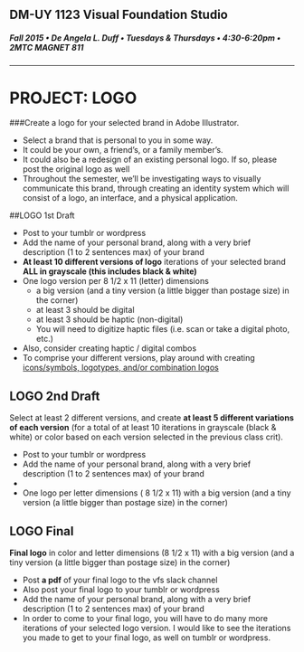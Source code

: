 ## DM-UY 1123 Visual Foundation Studio
##### Fall 2015 • De Angela L. Duff • Tuesdays & Thursdays • 4:30-6:20pm • 2MTC MAGNET 811 
---


# PROJECT: LOGO
###Create a logo for your selected brand in Adobe Illustrator.
* Select a brand that is personal to you in some way. 
* It could be your own, a friend’s, or a family member’s. 
* It could also be a redesign of an existing personal logo. If so, please post the original logo as well
* Throughout the semester, we’ll be investigating ways to visually communicate this brand, through creating an identity system which will consist of a logo, an interface, and a physical application.

##LOGO 1st Draft  
* Post to your tumblr or wordpress 
* Add the name of your personal brand, along with a very brief description (1 to 2 sentences max) of your brand
* **At least 10 different versions of logo** iterations of your selected brand **ALL in grayscale (this includes black &amp; white)**
* One logo version per 8 1/2 x 11 (letter) dimensions
  * a big version (and a tiny version (a little bigger than postage size) in the corner)
  * at least 3 should be digital
  * at least 3 should be haptic (non-digital) 
  * You will need to digitize haptic files (i.e. scan or take a digital photo, etc.)
* Also, consider creating haptic / digital combos
* To comprise your different versions, play around with creating <a href="http://www.logodesignsource.com/types.html" target="_blank">icons/symbols, logotypes, and/or combination logos</a>


## LOGO 2nd Draft 
Select at least 2 different versions, and create
**at least 5 different variations of each version** (for a total of at least 10 iterations in grayscale (black & white) or color based on each version selected in the previous class crit).
* Post to your tumblr or wordpress
* Add the name of your personal brand, along with a very brief description (1 to 2 sentences max) of your brand
*
* One logo per letter dimensions ( 8 1/2 x 11) with a big version (and a tiny version (a little bigger than postage size) in the corner)

## LOGO Final  
**Final logo** in color and letter dimensions (8 1/2 x 11) with a big version (and a tiny version (a little bigger than postage size) in the corner)
* Post **a pdf** of your final logo to the vfs slack channel
* Also post your final logo to your tumblr or wordpress
 * Add the name of your personal brand, along with a very brief description (1 to 2 sentences max) of your brand
 * In order to come to your final logo, you will have to do many more iterations of your selected logo version. I would like to see the iterations you made to get to your final logo, as well on tumblr or wordpress.




